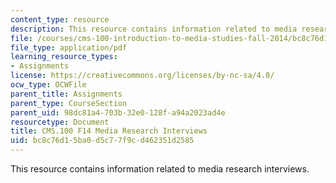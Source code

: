 ```yaml
---
content_type: resource
description: This resource contains information related to media research interviews.
file: /courses/cms-100-introduction-to-media-studies-fall-2014/bc8c76d15ba0d5c77f9cd462351d2585_MITCMS_100F14_MdRschIntQue.pdf
file_type: application/pdf
learning_resource_types:
- Assignments
license: https://creativecommons.org/licenses/by-nc-sa/4.0/
ocw_type: OCWFile
parent_title: Assignments
parent_type: CourseSection
parent_uid: 98dc81a4-703b-32e0-128f-a94a2023ad4e
resourcetype: Document
title: CMS.100 F14 Media Research Interviews
uid: bc8c76d1-5ba0-d5c7-7f9c-d462351d2585
---
```

This resource contains information related to media research interviews.